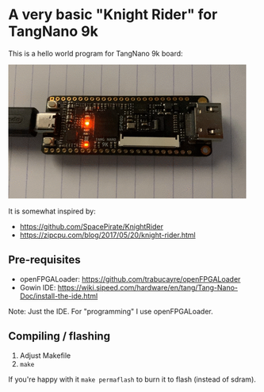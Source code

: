 # A very basic "Knight Rider" for TangNano 9k

This is a hello world program for TangNano 9k board:

![knight rider](output.gif)

It is somewhat inspired by:

- https://github.com/SpacePirate/KnightRider
- https://zipcpu.com/blog/2017/05/20/knight-rider.html

## Pre-requisites

- openFPGALoader: https://github.com/trabucayre/openFPGALoader
- Gowin IDE: https://wiki.sipeed.com/hardware/en/tang/Tang-Nano-Doc/install-the-ide.html

Note: Just the IDE. For "programming" I use openFPGALoader.

## Compiling / flashing

1. Adjust Makefile
1. `make`

If you're happy with it `make permaflash` to burn it to flash (instead of sdram).
